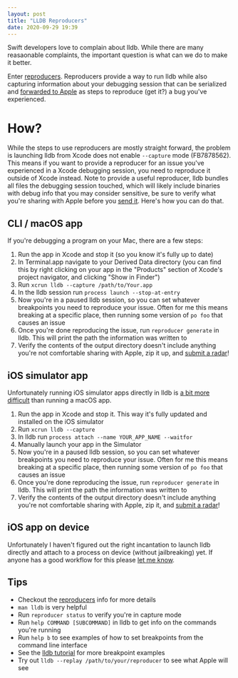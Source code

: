```yaml
---
layout: post
title: "LLDB Reproducers"
date: 2020-09-29 19:39
---
```


Swift developers love to complain about lldb. While there are many
reasaonable complaints, the important question is what can we do to make
it better.

Enter [reproducers][reproducers]. Reproducers provide a way to run lldb
while also capturing information about your debugging session that can
be serialized and [forwarded to Apple][radar] as steps to reproduce
(get it?) a bug you've experienced.

# How?

While the steps to use reproducers are mostly straight forward, the
problem is launching lldb from Xcode does not enable `--capture` mode
(FB7878562). This means if you want to provide a reproducer for an issue
you've experienced in a Xcode debugging session, you need to reproduce
it outside of Xcode instead. Note to provide a useful reproducer, lldb
bundles all files the debugging session touched, which will likely
include binaries with debug info that you may consider sensitive, be
sure to verify what you're sharing with Apple before you [send
it][radar]. Here's how you can do that.

## CLI / macOS app

If you're debugging a program on your Mac, there are a few steps:

1. Run the app in Xcode and stop it (so you know it's fully up to date)
2. In Terminal.app navigate to your Derived Data directory (you can find
   this by right clicking on your app in the "Products" section of
   Xcode's project navigator, and clicking "Show in Finder")
3. Run `xcrun lldb --capture /path/to/Your.app`
4. In the lldb session run `process launch --stop-at-entry`
5. Now you're in a paused lldb session, so you can set whatever
   breakpoints you need to reproduce your issue. Often for me this means
   breaking at a specific place, then running some version of `po foo`
   that causes an issue
6. Once you're done reproducing the issue, run `reproducer generate` in
   lldb. This will print the path the information was written to
7. Verify the contents of the output directory doesn't include anything
   you're not comfortable sharing with Apple, zip it up, and [submit a
   radar][radar]!

## iOS simulator app

Unfortunately running iOS simulator apps directly in lldb is [a bit more
difficult](https://forums.swift.org/t/using-lldb-with-ios-simulator-from-cli/33990/6)
than running a macOS app.

1. Run the app in Xcode and stop it. This way it's fully updated and
   installed on the iOS simulator
2. Run `xcrun lldb --capture`
3. In lldb run `process attach --name YOUR_APP_NAME --waitfor`
4. Manually launch your app in the Simulator
5. Now you're in a paused lldb session, so you can set whatever
   breakpoints you need to reproduce your issue. Often for me this means
   breaking at a specific place, then running some version of `po foo`
   that causes an issue
6. Once you're done reproducing the issue, run `reproducer generate` in
   lldb. This will print the path the information was written to
7. Verify the contents of the output directory doesn't include anything
   you're not comfortable sharing with Apple, zip it, and [submit a
   radar][radar]!

## iOS app on device

Unfortunately I haven't figured out the right incantation to launch lldb
directly and attach to a process on device (without jailbreaking) yet.
If anyone has a good workflow for this please [let me
know](https://twitter.com/SmileyKeith).

## Tips

- Checkout the [reproducers][reproducers] info for more details
- `man lldb` is very helpful
- Run `reproducer status` to verify you're in capture mode
- Run `help COMMAND [SUBCOMMAND]` in lldb to get info on the commands
  you're running
- Run `help b` to see examples of how to set breakpoints from the
  command line interface
- See the [lldb tutorial](https://lldb.llvm.org/use/tutorial.html) for
  more breakpoint examples
- Try out `lldb --replay /path/to/your/reproducer` to see what Apple
  will see

[radar]: https://feedbackassistant.apple.com
[reproducers]: https://lldb.llvm.org/resources/reproducers.html
